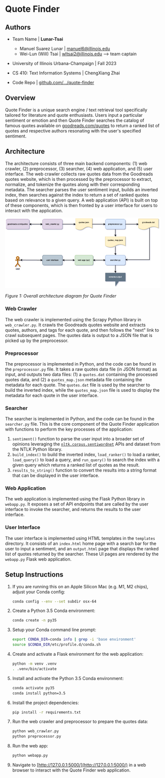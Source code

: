 # Quote Finder

## Authors

- Team Name | **Lunar-Tsai**
    - Manuel Suarez Lunar | [manuel6@illinois.edu](manuel6@illinois.edu)
    - Wei-Lun (Will) Tsai | [wltsai2@illinois.edu](wltsai2@illinois.edu) --> team captain 

- University of Illinois Urbana-Champaign | Fall 2023
- CS 410: Text Information Systems | ChengXiang Zhai

- Code Repo | [github.com/.../quote-finder](https://github.com/willtsai/quote-finder)

## Overview

Quote Finder is a unique search engine / text retrieval tool specifically tailored for literature and quote enthusiasts. Users input a particular sentiment or emotion and then Quote Finder searches the catalog of famous quotes available on [goodreads.com/quotes](https://www.goodreads.com/quotes) to return a ranked list of quotes and respective authors resonating with the user's specified sentiment. 

## Architecture

The architecture consists of three main backend components: (1) web crawler, (2) preprocessor, (3) searcher, (4) web application, and (5) user interface. The web crawler collects raw quotes data from the Goodreads quotes website, which is then processed by the preprocessor to extract, normalize, and tokenize the quotes along with their corresponding metadata. The searcher parses the user sentiment input, builds an inverted index, then searches against the index to return a set of ranked quotes based on relevance to a given query. A web application (API) is built on top of these components, which is then fronted by a user interface for users to interact with the application.

<img src="./course-deliverables/quote-finder-architecture.png" alt="overall architecture diagram for Quote Finder" width="700" />

*Figure 1: Overall architecture diagram for Quote Finder*

### Web Crawler

The web crawler is implemented using the Scrapy Python library in `web_crawler.py`. It crawls the Goodreads quotes website and extracts quotes, authors, and tags for each quote, and then follows the "next" link to crawl subsequent pages. The quotes data is output to a JSON file that is picked up by the preprocessor.

### Preprocessor

The preprocessor is implemented in Python, and the code can be found in the `preprocessor.py` file. It takes a raw quotes data file (in JSON format) as input, and outputs two data files: (1) a `quotes.dat` containing the processed quotes data, and (2) a `quotes_map.json` metadata file containing the metadata for each quote. The `quotes.dat` file is used by the searcher to build the inverted index, while the `quotes_map.json` file is used to display the metadata for each quote in the user interface.

### Searcher

The searcher is implemented in Python, and the code can be found in the `searcher.py` file. This is the core component of the Quote Finder application with functions to perform the key processes of the application:
1. `sentiment()` function to parse the user input into a broader set of opinions leveraging the [`nltk.corpus.sentiwordnet`](https://www.nltk.org/howto/sentiwordnet.html) APIs and dataset from the NTLK Python library.
2. `build_index()` to build the inverted index, `load_ranker()` to load a ranker, `load_query()` to load a query, and `run_query()` to search the index with a given query which returns a ranked list of quotes as the result.
3. `results_to_string()` function to convert the results into a string format that can be displayed in the user interface.

### Web Application

The web application is implemented using the Flask Python library in `webapp.py`. It exposes a set of API endpoints that are called by the user interface to invoke the searcher, and returns the results to the user interface.

### User Interface

The user interface is implemented using HTML templates in the `templates` directory. It consists of an `index.html` home page with a search bar for the user to input a sentiment, and an `output.html` page that displays the ranked list of quotes returned by the searcher. These UI pages are rendered by the `webapp.py` Flask web application.

## Setup Instructions

1. If you are running this on an Apple Silicon Mac (e.g. M1, M2 chips), adjust your Conda config:

    ```bash
    conda config --env --set subdir osx-64
    ```

2. Create a Python 3.5 Conda environment:

    ```bash
    conda create -n py35
    ```

3. Setup your Conda command line prompt:

    ```bash
    export CONDA_DIR=conda info | grep -i 'base environment'
    source $CONDA_DIR/etc/profile.d/conda.sh
    ```

4. Create and activate a Flask environment for the web application:

    ```bash
    python -m venv .venv
    . .venv/bin/activate
    ```

5. Install and activate the Python 3.5 Conda environment:

    ```bash
    conda activate py35
    conda install python=3.5
    ```

6. Install the project dependencies:

    ```bash
    pip install -r requirements.txt
    ```

7. Run the web crawler and preprocessor to prepare the quotes data:

    ```bash
    python web_crawler.py
    python preprocessor.py
    ```

8. Run the web app:

    ```bash
    python webapp.py
    ```

9. Navigate to [http://127.0.0.1:5000/](http://127.0.0.1:5000/) in a web browser to interact with the Quote Finder web application.